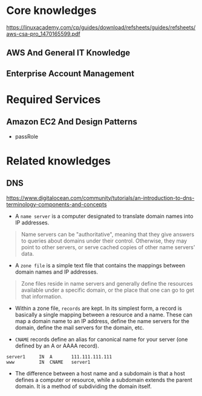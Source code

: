 # Core knowledges
https://linuxacademy.com/cp/guides/download/refsheets/guides/refsheets/aws-csa-pro_1470165599.pdf

## AWS And General IT Knowledge

## Enterprise Account Management

# Required Services
## Amazon EC2 And Design Patterns
* passRole



# Related knowledges
## DNS
https://www.digitalocean.com/community/tutorials/an-introduction-to-dns-terminology-components-and-concepts


* A `name server` is a computer designated to translate domain names into IP addresses. 

> Name servers can be "authoritative", meaning that they give answers to queries about domains under their control. Otherwise, they may point to other servers, or serve cached copies of other name servers' data.

* A `zone file` is a simple text file that contains the mappings between domain names and IP addresses. 

> Zone files reside in name servers and generally define the resources available under a specific domain, or the place that one can go to get that information.

*  Within a zone file, `records` are kept. In its simplest form, a record is basically a single mapping between a resource and a name. These can map a domain name to an IP address, define the name servers for the domain, define the mail servers for the domain, etc.

* `CNAME` records define an alias for canonical name for your server (one defined by an A or AAAA record).

```
server1     IN  A       111.111.111.111
www         IN  CNAME   server1
```


* The difference between a host name and a subdomain is that a host defines a computer or resource, while a subdomain extends the parent domain. It is a method of subdividing the domain itself.


